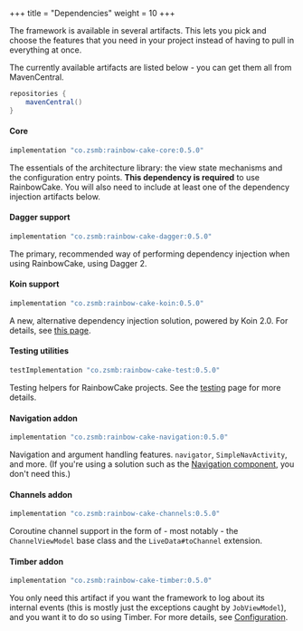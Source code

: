 +++
title = "Dependencies"
weight = 10
+++

The framework is available in several artifacts. This lets you pick and choose the features that you need in your project instead of having to pull in everything at once.

The currently available artifacts are listed below - you can get them all from MavenCentral.

```groovy
repositories {
    mavenCentral()
}
```

#### Core

```groovy
implementation "co.zsmb:rainbow-cake-core:0.5.0"
```

The essentials of the architecture library: the view state mechanisms and the configuration entry points. **This dependency is required** to use RainbowCake. You will also need to include at least one of the dependency injection artifacts below.

#### Dagger support

```groovy
implementation "co.zsmb:rainbow-cake-dagger:0.5.0"
```

The primary, recommended way of performing dependency injection when using RainbowCake, using Dagger 2.

#### Koin support

```groovy
implementation "co.zsmb:rainbow-cake-koin:0.5.0"
```

A new, alternative dependency injection solution, powered by Koin 2.0. For details, see [this page](/features/koin-support/).

#### Testing utilities

```groovy
testImplementation "co.zsmb:rainbow-cake-test:0.5.0"
```

Testing helpers for RainbowCake projects. See the [testing](/features/testing/) page for more details.

#### Navigation addon

```groovy
implementation "co.zsmb:rainbow-cake-navigation:0.5.0"
```

Navigation and argument handling features. `navigator`, `SimpleNavActivity`, and more. (If you're using a solution such as the [Navigation component](https://developer.android.com/guide/navigation/navigation-getting-started), you don't need this.)

#### Channels addon

```groovy
implementation "co.zsmb:rainbow-cake-channels:0.5.0"
```

Coroutine channel support in the form of - most notably - the `ChannelViewModel` base class and the `LiveData#toChannel` extension.

#### Timber addon

```groovy
implementation "co.zsmb:rainbow-cake-timber:0.5.0"
```

You only need this artifact if you want the framework to log about its internal events (this is mostly just the exceptions caught by `JobViewModel`), and you want it to do so using Timber. For more details, see [Configuration](/features/configuration/).
